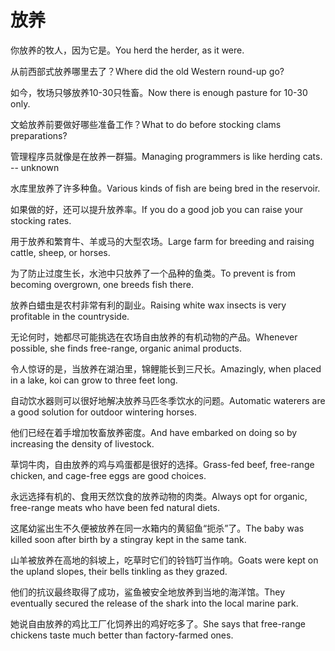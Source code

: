 # 放养

<p><span class="chinese">你放养的牧人，因为它是。</span><span class="english">You herd the herder, as it were.</span></p>

<p><span class="chinese">从前西部式放养哪里去了？</span><span class="english">Where did the old Western round-up go?</span></p>

<p><span class="chinese">如今，牧场只够放养10-30只牲畜。</span><span class="english">Now there is enough pasture for 10-30 only.</span></p>

<p><span class="chinese">文蛤放养前要做好哪些准备工作？</span><span class="english">What to do before stocking clams preparations?</span></p>

<p><span class="chinese">管理程序员就像是在放养一群猫。</span><span class="english">Managing programmers is like herding cats. -- unknown</span></p>

<p><span class="chinese">水库里放养了许多种鱼。</span><span class="english">Various kinds of fish are being bred in the reservoir.</span></p>

<p><span class="chinese">如果做的好，还可以提升放养率。</span><span class="english">If you do a good job you can raise your stocking rates.</span></p>

<p><span class="chinese">用于放养和繁育牛、羊或马的大型农场。</span><span class="english">Large farm for breeding and raising cattle, sheep, or horses.</span></p>

<p><span class="chinese">为了防止过度生长，水池中只放养了一个品种的鱼类。</span><span class="english">To prevent is from becoming overgrown, one breeds fish there.</span></p>

<p><span class="chinese">放养白蜡虫是农村非常有利的副业。</span><span class="english">Raising white wax insects is very profitable in the countryside.</span></p>

<p><span class="chinese">无论何时，她都尽可能挑选在农场自由放养的有机动物的产品。</span><span class="english">Whenever possible, she finds free-range, organic animal products.</span></p>

<p><span class="chinese">令人惊讶的是，当放养在湖泊里，锦鲤能长到三尺长。</span><span class="english">Amazingly, when placed in a lake, koi can grow to three feet long.</span></p>

<p><span class="chinese">自动饮水器则可以很好地解决放养马匹冬季饮水的问题。</span><span class="english">Automatic waterers are a good solution for outdoor wintering horses.</span></p>

<p><span class="chinese">他们已经在着手增加牧畜放养密度。</span><span class="english">And have embarked on doing so by increasing the density of livestock.</span></p>

<p><span class="chinese">草饲牛肉，自由放养的鸡与鸡蛋都是很好的选择。</span><span class="english">Grass-fed beef, free-range chicken, and cage-free eggs are good choices.</span></p>

<p><span class="chinese">永远选择有机的、食用天然饮食的放养动物的肉类。</span><span class="english">Always opt for organic, free-range meats who have been fed natural diets.</span></p>

<p><span class="chinese">这尾幼鲨出生不久便被放养在同一水箱内的黄貂鱼“扼杀”了。</span><span class="english">The baby was killed soon after birth by a stingray kept in the same tank.</span></p>

<p><span class="chinese">山羊被放养在高地的斜坡上，吃草时它们的铃铛叮当作响。</span><span class="english">Goats were kept on the upland slopes, their bells tinkling as they grazed.</span></p>

<p><span class="chinese">他们的抗议最终取得了成功，鲨鱼被安全地放养到当地的海洋馆。</span><span class="english">They eventually secured the release of the shark into the local marine park.</span></p>

<p><span class="chinese">她说自由放养的鸡比工厂化饲养出的鸡好吃多了。</span><span class="english">She says that free-range chickens taste much better than factory-farmed ones.</span></p>

